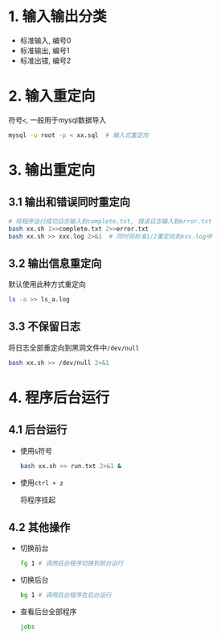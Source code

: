 # 1. 输入输出分类

* 标准输入, 编号0
* 标准输出, 编号1
* 标准出错, 编号2

# 2. 输入重定向

符号`<`, 一般用于mysql数据导入

```bash
mysql -u root -p < xx.sql  # 输入式重定向
```

# 3. 输出重定向

## 3.1 输出和错误同时重定向

```bash
# 将程序运行成功日志输入到complete.txt, 错误日志输入到error.txt
bash xx.sh 1>>complete.txt 2>>error.txt
bash xx.sh >> xxx.log 2>&1  # 同时将标准1/2重定向到xxx.log中
```

## 3.2 输出信息重定向

默认使用此种方式重定向

```bash
ls -a >> ls_a.log
```

## 3.3 不保留日志

将日志全部重定向到黑洞文件中`/dev/null`

```bash
bash xx.sh >> /dev/null 2>&1
```

# 4. 程序后台运行

## 4.1 后台运行

* 使用`&`符号

  ```bash
  bash xx.sh >> run.txt 2>&1 &
  ```

* 使用`ctrl + z`

  将程序挂起

## 4.2 其他操作

* 切换前台

  ```bash
  fg 1 # 调用后台程序切换到前台运行
  ```

* 切换后台

  ```bash
  bg 1 # 调用后台程序在后台运行
  ```

* 查看后台全部程序

  ```bash
  jobs
  ```

  



